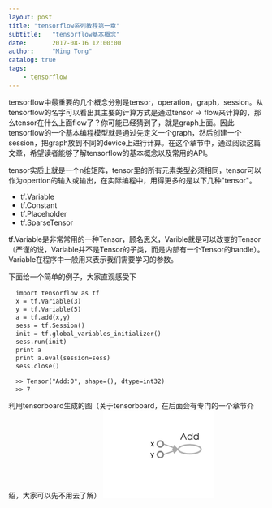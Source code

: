 ```yaml
---
layout: post
title: "tensorflow系列教程第一章"
subtitle:   "tensorflow基本概念"
date:       2017-08-16 12:00:00
author:     "Ming Tong"
catalog: true
tags:
    - tensorflow
---
```


tensorflow中最重要的几个概念分别是tensor，operation，graph，session。从tensorflow的名字可以看出其主要的计算方式是通过tensor -> flow来计算的，那么tensor在什么上面flow了？你可能已经猜到了，就是graph上面。因此tensorflow的一个基本编程模型就是通过先定义一个graph，然后创建一个session，把graph放到不同的device上进行计算。在这个章节中，通过阅读这篇文章，希望读者能够了解tensorflow的基本概念以及常用的API。

tensor实质上就是一个n维矩阵，tensor里的所有元素类型必须相同，tensor可以作为opertion的输入或输出，在实际编程中，用得更多的是以下几种"tensor"。
- tf.Variable
- tf.Constant
- tf.Placeholder
- tf.SparseTensor 

tf.Variable是非常常用的一种Tensor，顾名思义，Varible就是可以改变的Tensor（严谨的说，Variable并不是Tensor的子类，而是内部有一个Tensor的handle）。Variable在程序中一般用来表示我们需要学习的参数。


下面给一个简单的例子，大家直观感受下
```
  import tensorflow as tf
  x = tf.Variable(3)
  y = tf.Variable(5)
  a = tf.add(x,y)
  sess = tf.Session()
  init = tf.global_variables_initializer()
  sess.run(init)
  print a
  print a.eval(session=sess)
  sess.close()
```
```
  >> Tensor("Add:0", shape=(), dtype=int32)
  >> 7
```
利用tensorboard生成的图（关于tensorboard，在后面会有专门的一个章节介绍，大家可以先不用去了解）
![avatar](/img/tensor_cha1.png)
